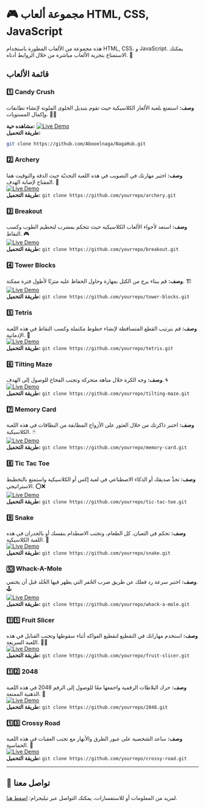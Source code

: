 # 🎮 مجموعة ألعاب HTML, CSS, JavaScript

هذه مجموعة من الألعاب المطورة باستخدام HTML, CSS، و JavaScript. يمكنك الاستمتاع بتجربة الألعاب مباشرة من خلال الروابط أدناه. 🎯

## قائمة الألعاب

### 1️⃣ Candy Crush
**وصف:** استمتع بلعبة الألغاز الكلاسيكية حيث تقوم بتبديل الحلوى الملونة لإنشاء تطابقات وإكمال المستويات. 🍬🍭  

**مشاهده حية:** 
[![Live Demo](https://img.shields.io/badge/Live%20Demo-🔗-blue)](#)  
**طريقة التحميل:** 
   ```bash
   git clone https://github.com/Abooelnaga/NagaHub.git
   ```

### 2️⃣ Archery
**وصف:** اختبر مهارتك في التصويب في هذه اللعبة التحديّة حيث الدقة والتوقيت هما المفتاح لإصابة الهدف. 🏹  
[![Live Demo](https://img.shields.io/badge/Live%20Demo-🔗-blue)](#)  
**طريقة التحميل:** `git clone https://github.com/yourrepo/archery.git`

### 3️⃣ Breakout
**وصف:** استعد لأجواء الألعاب الكلاسيكية حيث تتحكم بمضرب لتحطيم الطوب وكسب النقاط. 🎮  
[![Live Demo](https://img.shields.io/badge/Live%20Demo-🔗-blue)](#)  
**طريقة التحميل:** `git clone https://github.com/yourrepo/breakout.git`

### 4️⃣ Tower Blocks
**وصف:** قم ببناء برج من الكتل بمهارة وحاول الحفاظ عليه متزنًا لأطول فترة ممكنة. 🏗️  
[![Live Demo](https://img.shields.io/badge/Live%20Demo-🔗-blue)](#)  
**طريقة التحميل:** `git clone https://github.com/yourrepo/tower-blocks.git`

### 5️⃣ Tetris
**وصف:** قم بترتيب القطع المتساقطة لإنشاء خطوط مكتملة وكسب النقاط في هذه اللعبة الإدمانية. 🧱  
[![Live Demo](https://img.shields.io/badge/Live%20Demo-🔗-blue)](#)  
**طريقة التحميل:** `git clone https://github.com/yourrepo/tetris.git`

### 6️⃣ Tilting Maze
**وصف:** وجه الكرة خلال متاهة متحركة وتجنب الفخاخ للوصول إلى الهدف. 🌀  
[![Live Demo](https://img.shields.io/badge/Live%20Demo-🔗-blue)](#)  
**طريقة التحميل:** `git clone https://github.com/yourrepo/tilting-maze.git`

### 7️⃣ Memory Card
**وصف:** اختبر ذاكرتك من خلال العثور على الأزواج المطابقة من البطاقات في هذه اللعبة الكلاسيكية. 🃏  
[![Live Demo](https://img.shields.io/badge/Live%20Demo-🔗-blue)](#)  
**طريقة التحميل:** `git clone https://github.com/yourrepo/memory-card.git`

### 8️⃣ Tic Tac Toe
**وصف:** تحدَّ صديقك أو الذكاء الاصطناعي في لعبة إكس أو الكلاسيكية واستمتع بالتخطيط الاستراتيجي. ⭕❌  
[![Live Demo](https://img.shields.io/badge/Live%20Demo-🔗-blue)](#)  
**طريقة التحميل:** `git clone https://github.com/yourrepo/tic-tac-toe.git`

### 9️⃣ Snake
**وصف:** تحكم في الثعبان، كل الطعام، وتجنب الاصطدام بنفسك أو بالجدران في هذه اللعبة الكلاسيكية. 🐍  
[![Live Demo](https://img.shields.io/badge/Live%20Demo-🔗-blue)](#)  
**طريقة التحميل:** `git clone https://github.com/yourrepo/snake.git`

### 🔟 Whack-A-Mole
**وصف:** اختبر سرعة رد فعلك عن طريق ضرب الحُفر التي يظهر فيها الخُلد قبل أن يختفي. 🕹️  
[![Live Demo](https://img.shields.io/badge/Live%20Demo-🔗-blue)](#)  
**طريقة التحميل:** `git clone https://github.com/yourrepo/whack-a-mole.git`

### 1️⃣1️⃣ Fruit Slicer
**وصف:** استخدم مهاراتك في التقطيع لتقطيع الفواكه أثناء سقوطها وتجنب القنابل في هذه اللعبة السريعة. 🍉🔪  
[![Live Demo](https://img.shields.io/badge/Live%20Demo-🔗-blue)](#)  
**طريقة التحميل:** `git clone https://github.com/yourrepo/fruit-slicer.git`

### 1️⃣2️⃣ 2048
**وصف:** حرك البلاطات الرقمية واجمعها معًا للوصول إلى الرقم 2048 في هذه اللعبة الذهنية الممتعة. 🧩  
[![Live Demo](https://img.shields.io/badge/Live%20Demo-🔗-blue)](#)  
**طريقة التحميل:** `git clone https://github.com/yourrepo/2048.git`

### 1️⃣3️⃣ Crossy Road
**وصف:** ساعد الشخصية على عبور الطرق والأنهار مع تجنب العقبات في هذه اللعبة الحماسية. 🚦  
[![Live Demo](https://img.shields.io/badge/Live%20Demo-🔗-blue)](#)  
**طريقة التحميل:** `git clone https://github.com/yourrepo/crossy-road.git`

---

## 📩 تواصل معنا
لمزيد من المعلومات أو للاستفسارات، يمكنك التواصل عبر تيليجرام: [اضغط هنا](#).

